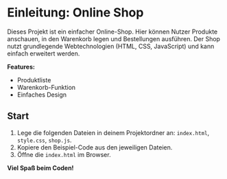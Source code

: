 # Einleitung: Online Shop

Dieses Projekt ist ein einfacher Online-Shop. Hier können Nutzer Produkte anschauen, in den Warenkorb legen und Bestellungen ausführen. Der Shop nutzt grundlegende Webtechnologien (HTML, CSS, JavaScript) und kann einfach erweitert werden.

**Features:**
- Produktliste
- Warenkorb-Funktion
- Einfaches Design

## Start

1. Lege die folgenden Dateien in deinem Projektordner an: `index.html`, `style.css`, `shop.js`.
2. Kopiere den Beispiel-Code aus den jeweiligen Dateien.
3. Öffne die `index.html` im Browser.

**Viel Spaß beim Coden!**
